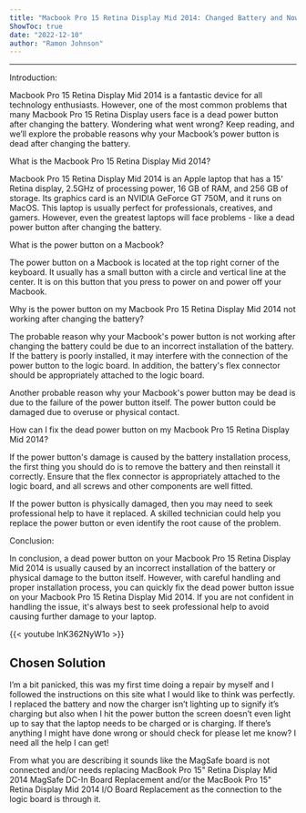 ```yaml
---
title: "Macbook Pro 15 Retina Display Mid 2014: Changed Battery and Now the Power Button is Dead! Find Out What Went Wrong!"
ShowToc: true 
date: "2022-12-10"
author: "Ramon Johnson"
---
```

*****
Introduction:

Macbook Pro 15 Retina Display Mid 2014 is a fantastic device for all technology enthusiasts. However, one of the most common problems that many Macbook Pro 15 Retina Display users face is a dead power button after changing the battery. Wondering what went wrong? Keep reading, and we’ll explore the probable reasons why your Macbook’s power button is dead after changing the battery.

What is the Macbook Pro 15 Retina Display Mid 2014?

Macbook Pro 15 Retina Display Mid 2014 is an Apple laptop that has a 15' Retina display, 2.5GHz of processing power, 16 GB of RAM, and 256 GB of storage. Its graphics card is an NVIDIA GeForce GT 750M, and it runs on MacOS. This laptop is usually perfect for professionals, creatives, and gamers. However, even the greatest laptops will face problems - like a dead power button after changing the battery.

What is the power button on a Macbook?

The power button on a Macbook is located at the top right corner of the keyboard. It usually has a small button with a circle and vertical line at the center. It is on this button that you press to power on and power off your Macbook.

Why is the power button on my Macbook Pro 15 Retina Display Mid 2014 not working after changing the battery?

The probable reason why your Macbook's power button is not working after changing the battery could be due to an incorrect installation of the battery. If the battery is poorly installed, it may interfere with the connection of the power button to the logic board. In addition, the battery's flex connector should be appropriately attached to the logic board.

Another probable reason why your Macbook's power button may be dead is due to the failure of the power button itself. The power button could be damaged due to overuse or physical contact.

How can I fix the dead power button on my Macbook Pro 15 Retina Display Mid 2014?

If the power button's damage is caused by the battery installation process, the first thing you should do is to remove the battery and then reinstall it correctly. Ensure that the flex connector is appropriately attached to the logic board, and all screws and other components are well fitted.

If the power button is physically damaged, then you may need to seek professional help to have it replaced. A skilled technician could help you replace the power button or even identify the root cause of the problem.

Conclusion:

In conclusion, a dead power button on your Macbook Pro 15 Retina Display Mid 2014 is usually caused by an incorrect installation of the battery or physical damage to the button itself. However, with careful handling and proper installation process, you can quickly fix the dead power button issue on your Macbook Pro 15 Retina Display Mid 2014. If you are not confident in handling the issue, it's always best to seek professional help to avoid causing further damage to your laptop.

{{< youtube lnK362NyW1o >}} 



## Chosen Solution
 I’m a bit panicked, this was my first time doing a repair by myself and I followed the instructions on this site what I would like to think was perfectly. I replaced the battery and now the charger isn’t lighting up to signify it’s charging but also when I hit the power button the screen doesn’t even light up to say that the laptop needs to be charged or is charging. If there’s anything I might have done wrong or should check for please let me know? I need all the help I can get!

 From what you are describing it sounds like the MagSafe board is not connected and/or needs replacing MacBook Pro 15" Retina Display Mid 2014 MagSafe DC-In Board Replacement and/or the MacBook Pro 15" Retina Display Mid 2014 I/O Board Replacement as the connection to the logic board is through it.




